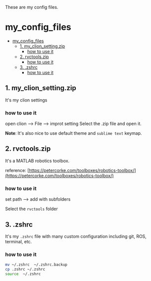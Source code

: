 These are my config files.

# my_config_files

- [my_config_files](#my_config_files)
  - [1. my_clion_setting.zip](#1-my_clion_settingzip)
    - [how to use it](#how-to-use-it)
  - [2. rvctools.zip](#2-rvctoolszip)
    - [how to use it](#how-to-use-it-1)
  - [3. .zshrc](#3-zshrc)
    - [how to use it](#how-to-use-it-2)


## 1. my_clion_setting.zip

It's my clion settings

### how to use it

open clion --> File --> improt setting 
Select the .zip file and open it.

**Note**: It's also nice to use default theme  and `sublime text` keymap. 

## 2. rvctools.zip

It's a MATLAB robotics toolbox.

reference: [https://petercorke.com/toolboxes/robotics-toolbox/](https://petercorke.com/toolboxes/robotics-toolbox/)

### how to use it

set path --> add with subfolders 

Select the `rvctools` folder

## 3. .zshrc

It's my `.zshrc` file with many custom configuration including git, ROS, terminal, etc.

### how to use it

```bash
mv ~/.zshrc  ~/.zshrc.backup
cp .zshrc ~/.zshrc 
source  ~/.zshrc
```



